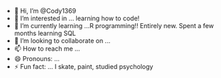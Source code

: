 - 👋 Hi, I’m @Cody1369
- 👀 I’m interested in ... learning how to code!
- 🌱 I’m currently learning ...R programming!! Entirely new. Spent a few months learning SQL
- 💞️ I’m looking to collaborate on ...
- 📫 How to reach me ...
- 😄 Pronouns: ...
- ⚡ Fun fact: ... I skate, paint, studied psychology

<!---
Cody1369/Cody1369 is a ✨ special ✨ repository because its `README.md` (this file) appears on your GitHub profile.
You can click the Preview link to take a look at your changes.
--->
